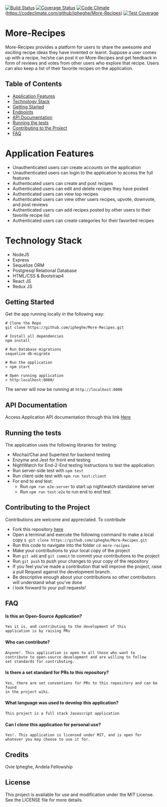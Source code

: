 [![Build Status](https://travis-ci.org/ipheghe/More-Recipes.svg?branch=development)](https://travis-ci.org/ipheghe/More-Recipes)  [![Coverage Status](https://coveralls.io/repos/github/ipheghe/More-Recipes/badge.svg?branch=development)](https://coveralls.io/github/ipheghe/More-Recipes?branch=development)  [![Code Climate](https://codeclimate.com/github/ipheghe/More-Recipes/badges/gpa.svg)](https://codeclimate.com/github/ipheghe/More-Recipes)  (https://codeclimate.com/github/ipheghe/More-Recipes) [![Test Coverage](https://api.codeclimate.com/v1/badges/cd2896896faf04e6e605/test_coverage)](https://codeclimate.com/github/ipheghe/More-Recipes/test_coverage)
# More-Recipes
More-Recipes provides a platform for users to share the awesome and exciting  recipe ideas they have invented or learnt.  Suppose a user comes up with a recipe,  he/she can post it on More-Recipes and  get feedback in form of reviews and votes from other users who explore that recipe. Users can also keep a list of their favorite recipes on the application.

## Table of Contents
- [Application Features](#application-features)
- [Technology Stack](#technology-stack)
- [Getting Started](#getting-started)
- [Endpoints](#endpoints)
- [API Documentation](#api-documentation)
- [Running the tests](#running-the-tests)
- [Contributing to the Project](#contributing-to-the-Project)
- [FAQ](#faq)

# Application Features
* Unauthenticated users can create accounts on the application
* Unauthenticated users can login to the application to access the full features
* Authenticated users can create and post recipes
* Authenticated users can edit and delete recipes they have posted
* Authenticated users can view top recipes 
* Authenticated users can view other users recipes, upvote, downvote, and post reviews
* Authenticated users can add recipes posted by other users to their favorite recipe list
* Authenticated users can create categories for their favorited recipes

# Technology Stack
* NodeJS
* Express
* Sequelize ORM
* Postgresql Relational Database
* HTML/CSS & Bootstrap4
* React JS
* Redux JS

## Getting Started
Get the app running locally in the following way:
```
# Clone the Repo
git clone https://github.com/ipheghe/More-Recipes.git

# Install all dependencies
npm install

# Run Database migrations
sequelize db:migrate

# Run the application
> npm start

# Open running application
> http:localhost:8000/
```
The server will now be running at `http://localhost:8000`
  
## API Documentation
Access Application API documentation through this link [Here](https://more-recipes-ovie.herokuapp.com/api-docs)

## Running the tests
The application uses the following libraries for testing:
-   Mochai/Chai and Supertest for backend testing
-   Enzyme and Jest for front end testing
-   NightWatch for End-2-End testing
Instructions to test the application:
-   Run server-side test with `npm test`
-   Run client-side test with `npm run test:client`
-   For end to end test: 
    -  Run `npm run e2e-server` to start up nightwatch standalone server
    -  Run `npm run test:e2e` to run end to end test

## Contributing to the Project
Contributions are welcome and appreciated. To contribute

-  Fork this repository [here](https://github.com/ipheghe/More-Recipes/)
-  Open a terminal and execute the following command to make a local copy
`$ git clone https://github.com/ipheghe/More-Recipes.git`
-  Run this code to navigate into the folder `cd more-recipes`
-  Make your contributions to your local copy of the project
-  Run `git add` and `git commit` to commit your contributions to the project
-  Run `git push` to push your changes to your copy of the repository
-  If you feel you've made a contribution that will improve the project, raise a pull Request against the development branch.
- Be descriptive enough about your contributions so other contributors will understand what you've done
-  I look forward to your pull requests!

## FAQ
#### Is this an Open-Source Application?

    Yes it is, and contributing to the development of this
    application is by raising PRs
    

#### Who can contribute?

    Anyone!. This application is open to all those who want to
    contribute to open-source development and are willing to follow
    set standards for contributing.
    
#### Is there a set standard for PRs to this repository?

    Yes, there are set conventions for PRs to this repository and can be found
    in the project wiki.
    
#### What language was used to develop this application?

    This project is a full stack Javascript application
    
#### Can I clone this application for personal use?

    Yes!. This application is licensed under MIT, and is open for
    whatever you may choose to use it for.

## Credits

  Ovie Ipheghe, Andela Fellowship

## License
  This project is available for use and modification under the MIT License. See the LICENSE file for more details.

  

